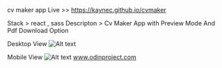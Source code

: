 cv maker app
Live >> https://kaynec.github.io/cvmaker 

Stack >  react , sass 
Descripton > Cv Maker App with Preview Mode And Pdf Download Option 

Desktop View ![Alt text](https://i.ibb.co/6mxWMnv/5.jpg) 

Mobile View ![Alt text](https://i.ibb.co/y5gkGZZ/6.jpg)
www.odinproject.com
